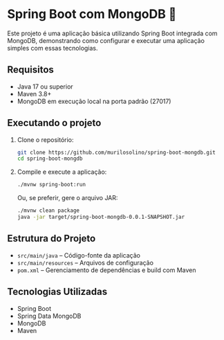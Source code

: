 # Spring Boot com MongoDB 🍃

Este projeto é uma aplicação básica utilizando Spring Boot integrada com MongoDB, demonstrando como configurar e executar uma aplicação simples com essas tecnologias.

## Requisitos

- Java 17 ou superior
- Maven 3.8+
- MongoDB em execução local na porta padrão (27017)

## Executando o projeto

1. Clone o repositório:

   ```bash
   git clone https://github.com/murilosolino/spring-boot-mongdb.git
   cd spring-boot-mongdb
   ```

2. Compile e execute a aplicação:

   ```bash
   ./mvnw spring-boot:run
   ```

   Ou, se preferir, gere o arquivo JAR:

   ```bash
   ./mvnw clean package
   java -jar target/spring-boot-mongdb-0.0.1-SNAPSHOT.jar
   ```

## Estrutura do Projeto

- `src/main/java` – Código-fonte da aplicação
- `src/main/resources` – Arquivos de configuração
- `pom.xml` – Gerenciamento de dependências e build com Maven

## Tecnologias Utilizadas

- Spring Boot
- Spring Data MongoDB
- MongoDB
- Maven
